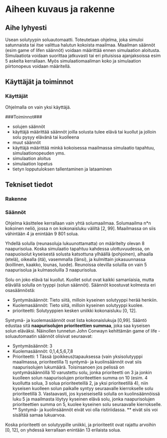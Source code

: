 Aiheen kuvaus ja rakenne
========================

Aihe lyhyesti
-------------
 
Usean solutyypin soluautomaatti. Toteutetaan ohjelma, joka simuloi satunnaista tai itse valittua 
halutun kokoista maailmaa. Maailman säännöt (esim game of lifen säännöt) voidaan määrittää
ennen simulaation aloitusta. Simulaatiota voidaan suorittaa jatkuvasti tai eri pituisissa
ajanjaksoissa esim 5 askelta kerrallaan. Myös simulaatiomaaliman koko ja simulaation piirtonopeus
voidaan määritellä.

Käyttäjät ja toiminnot
----------------------

### Käyttäjät ###
Ohjelmalla on vain yksi käyttäjä.

###Toiminnot###
* solujen säännöt
 * käyttäjä määrittää säännöt joilla solusta tulee elävä tai kuollut ja jolloin solu pysyy elävänä tai kuolleena
* muut säännöt
 * käyttäjä määrittää minkä kokoisessa maailmassa simulaatio tapahtuu, simulaationopeuden yms.
* simulaation aloitus
* simulaation lopetus
* tietyn lopputuloksen tallentaminen ja lataaminen

Tekniset tiedot
---------------

### Rakenne ###

### Säännöt ###

Ohjelma käsittelee kerrallaan vain yhtä solumaailmaa. Solumaailma n*n kokoinen neliö,
jossa n on kokonaisluku väliltä [2, 99]. Maailmassa on siis vähintään 4 ja enintään 9 801 solua. 

Yhdellä solulla (reunasoluja lukuunottamatta) on määritelty olevan 8 naapurisolua. Koska 
simulaatio tapahtuu kahdessa ulottuvuudessa, on naapuoisolut kyseisestä solusta katsottuna
ylhäällä (pohjoinen), alhaalla (etelä), oikealla (itä), vasemmalla (länsi), ja kulmittain
jokasuunnassa (koillinen, kaakko, lounas, luode). Reunoissa olevilla soluilla on vain 5 
naapurisolua ja kulmasoluilla 3 naapurisolua.

Solu on joko elävä tai kuollut. Kuollet solut ovat kaikki samanlaisia, mutta elävällä solulla
on tyyppi (solun säännöt). Säännöt koostuvat kolmesta eri osasäännöstä:
 * Syntymäsäännöt: Tieto siitä, milloin kyseinen solutyyppi herää henkiin.
 * Kuolemasäännöt: Tieto siitä, milloin kyseinen solutyyppi kuolee.
 * prioriteetti: Solutyyppien kesken uniikki kokonaisluku [0, 12].

Syntymä- ja kuolemasäännöt ovat lista kokonaislukuja [0,99]. Sääntö edustaa sitä **naapurisolujen
prioriteettien summaa**, joka saa kyseisen solun eläväksi. Näinollen tunnetun John Conwayn
kehittämän game of life - soluautomaatin säännöt olisivat seuraavat:
 * Syntymäsäännöt: 3
 * Kuolemasäännöt: 0,1,4,5,6,7,8
 * Prioriteetti:   1
Tässä (poikkeus)tapauksessa (vain yksisolutyyppi maailmassa, prioriteetilla 1) syntymä- ja
kuolinsäännöt ovat siis naapurisolujen lukumäärä. Toisinsanoen jos pelissä on syntymäsäännöllä
10 varustettu solu, jonka prioriteetti on 3 ja jonkin kuolleen solun naapurisolujen
prioriteettien summa on 10 (esim. 4 kuollutta solua, 3 solua prioriteeteillä 2, ja yksi
prioriteetillä 4),  niin kyseisen kuolleen solun paikalle syntyy seuraavalle kierrokselle solu
prioriteetillä 3. Vastaavasti, jos kyseiseisellä solulla on kuolinsäännöissä luku 5 ja 
maailmasta löytyy kyseinen elävä solu, jonka naapurisolujen prioriteettien summa on 5, kuolee
kyseinen solu seuraavalle kierrokselle. ** Syntymä- ja kuolinsäännöt eivät voi olla
ristiriidassa. ** eivät siis voi sisältää samaa lukuarvoa.

Koska prioriteetti on solutyypille uniikki, ja prioriteetit ovat rajattu arvoihin [0, 12], on
yhdessä kerrallaan enintään 13 erilaista solua.

